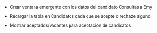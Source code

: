 * Crear ventana emergente con los datos del candidato
Consultas a Emy

* Recargar la tabla en Candidatos cada que se acepte o rechaze alguno 
* Mostrar aceptados/vacantes para aceptacion de candidatos